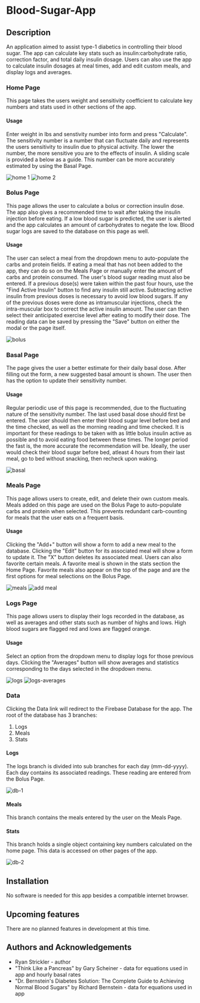 # Blood-Sugar-App

## Description

An application aimed to assist type-1 diabetics in controlling their blood sugar. The app can calculate key stats such as insulin:carbohydrate ratio, correction factor, and total daily insulin dosage. Users can also use the app to calculate insulin dosages at meal times, add and edit custom meals, and display logs and averages.

### Home Page

This page takes the users weight and sensitivity coefficient to calculate key numbers and stats used in other sections of the app. 

#### Usage 

Enter weight in lbs and senstivity number into form and press "Calculate". The sensitivity number is a number that can fluctuate daily and represents the users sensitivity to insulin due to physical activity. The lower the number, the more sensitive you are to the effects of insulin. A sliding scale is provided a below as a guide. This number can be more accurately estimated by using the Basal Page.

![home 1](/assets/images/screenshots/home1.png)
![home 2](/assets/images/screenshots/home2.png)

### Bolus Page

This page allows the user to calculate a bolus or correction insulin dose. The app also gives a recommended time to wait after taking the insulin injection before eating. If a low blood sugar is predicted, the user is alerted and the app calculates an amount of carbohydrates to negate the low. Blood sugar logs are saved to the database on this page as well.

#### Usage

The user can select a meal from the dropdown menu to auto-populate the carbs and protein fields. If eating a meal that has not been added to the app, they can do so on the Meals Page or manually enter the amount of carbs and protein consumed. The user's blood sugar reading must also be entered. If a previous dose(s) were taken within the past four hours, use the "Find Active Insulin" button to find any insulin still active. Subtracting active insulin from previous doses is necessary to avoid low blood sugars. If any of the previous doses were done as intramuscular injections, check the intra-muscular box to correct the active insulin amount. The user can then select their anticipated exercise level after eating to modify their dose. The reading data can be saved by pressing the "Save" button on either the modal or the page itself.

![bolus](/assets/images/screenshots/bolus.png)

### Basal Page

The page gives the user a better estimate for their daily basal dose. After filling out the form, a new suggested basal amount is shown. The user then has the option to update their sensitivity number. 

#### Usage

Regular periodic use of this page is recommended, due to the fluctuating nature of the sensitivity number. The last used basal dose should first be entered. The user should then enter their blood sugar level before bed and the time checked, as well as the morning reading and time checked. It is important for these readings to be taken with as little bolus insulin active as possible and to avoid eating food between these times. The longer period the fast is, the more accurate the recommendation will be. Ideally, the user would check their blood sugar before bed, atleast 4 hours from their last meal, go to bed without snacking, then recheck upon waking. 

![basal](/assets/images/screenshots/basal.png)

### Meals Page

This page allows users to create, edit, and delete their own custom meals. Meals added on this page are used on the Bolus Page to auto-populate carbs and protein when selected. This prevents redundant carb-counting for meals that the user eats on a frequent basis.

#### Usage

Clicking the "Add+" button will show a form to add a new meal to the database. Clicking the "Edit" button for its associated meal will show a form to update it. The "X" button deletes its associated meal. Users can also favorite certain meals. A favorite meal is shown in the stats section the Home Page. Favorite meals also appear on the top of the page and are the first options for meal selections on the Bolus Page.

![meals](/assets/images/screenshots/meals.png)
![add meal](/assets/images/screenshots/add-meal.png)

### Logs Page

This page allows users to display their logs recorded in the database, as well as averages and other stats such as number of highs and lows. High blood sugars are flagged red and lows are flagged orange.

#### Usage

Select an option from the dropdown menu to display logs for those previous days. Clicking the "Averages" button will show averages and statistics corresponding to the days selected in the dropdown menu.

![logs](/assets/images/screenshots/logs.png)
![logs-averages](/assets/images/screenshots/logs-averages.png)

### Data 

Clicking the Data link will redirect to the Firebase Database for the app. The root of the database has 3 branches: 

1. Logs
2. Meals
3. Stats

#### Logs

The logs branch is divided into sub branches for each day (mm-dd-yyyy). Each day contains its associated readings. These reading are entered from the Bolus Page.

![db-1](/assets/images/screenshots/db-1.png)

#### Meals

This branch contains the meals entered by the user on the Meals Page.

#### Stats

This branch holds a single object containing key numbers calculated on the home page. This data is accessed on other pages of the app. 

![db-2](/assets/images/screenshots/db-2.png)

## Installation

No software is needed for this app besides a compatible internet browser.

## Upcoming features

There are no planned features in development at this time.

## Authors and Acknowledgements

- Ryan Strickler - author
- "Think Like a Pancreas" by Gary Scheiner - data for equations used in app and hourly basal rates
- "Dr. Bernstein's Diabetes Solution: The Complete Guide to Achieving Normal Blood Sugars" by Richard Bernstein - data for equations used in app
